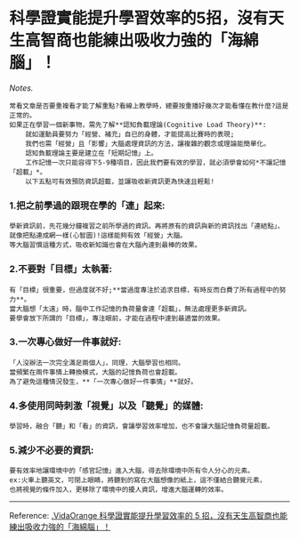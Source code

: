 # 科學證實能提升學習效率的5招，沒有天生高智商也能練出吸收力強的「海綿腦」！
*Notes.*

	常看文章是否要重複看才能了解重點?看線上教學時，總要按重播好幾次才能看懂在教什麼?這是正常的。
	如果正在學習一個新事物，需先了解**認知負載理論(Cognitive Load Theory)**:
		就如運動員要努力「經營、補充」自已的身體，才能提高比賽時的表現;
		我們也需「經營」且「影響」大腦處理資訊的方法，讓複雜的觀念或理論能簡單化。
		認知負載理論主要是建立在「短期記憶」上。
		工作記憶一次只能容得下5-9種項目，因此我們要有效的學習，就必須學會如何*不讓記憶「超載」*。
		以下五點可有效預防資訊超載，並讓吸收新資訊更為快速且輕鬆!

### 1.把之前學過的跟現在學的「連」起來:

	學新資訊前，先花幾分鐘複習之前所學過的資訊。再將原有的資訊與新的資訊找出「連結點」，
	就像把點連成網一樣(心智圖)!這樣能夠有效「經營」大腦。
	等大腦習慣這種方式，吸收新知識也會在大腦內達到最棒的效果。

### 2.不要對「目標」太執著:

	有「目標」很重要，但過度就不好;**當過度專注於追求目標，有時反而白費了所有過程中的努力**。
	當大腦想「太遠」時，腦中工作記憶的負荷量會達「超載」，無法處理更多新資訊。
	要學會放下所謂的「目標」，專注眼前，才能在過程中達到最適當的效果。

### 3.一次專心做好一件事就好:

	「人沒辦法一次完全滿足兩個人」，同理，大腦學習也相同。
	當頻繁在兩件事情上轉換模式，大腦的記憶負荷也會超載。
	為了避免這種情況發生，**「一次專心做好一件事情」**就好。

### 4.多使用同時刺激「視覺」以及「聽覺」的媒體:

	學習時，融合「聽」和「看」的資訊，會讓學習效率增加，也不會讓大腦記憶負荷量超載。

### 5.減少不必要的資訊:

	要有效率地讓環境中的「感官記憶」進入大腦，得去除環境中所有令人分心的元素。
	ex:火車上聽英文，可閉上眼睛，將聽到的寫在大腦想像的紙上，這不僅結合聽覺元素，
	也將視覺的條件加入，更移除了環境中的擾人資訊，增進大腦運轉的效率。

_ _ _

Reference:
[.VidaOrange 科學證實能提升學習效率的 5 招，沒有天生高智商也能練出吸收力強的「海綿腦」！](https://buzzorange.com/vidaorange/2017/05/16/cognitive-load-theory/)

